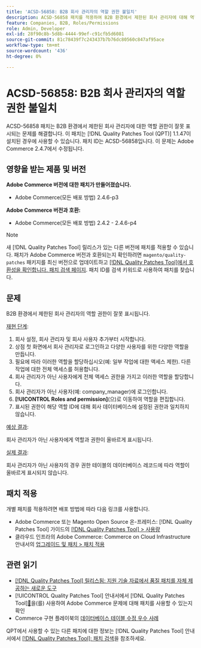 ```yaml
---
title: 'ACSD-56858: B2B 회사 관리자의 역할 권한 불일치'
description: ACSD-56858 패치를 적용하여 B2B 환경에서 제한된 회사 관리자에 대해 역할 권한이 잘못 표시되는 Adobe Commerce 문제를 해결합니다.
feature: Companies, B2B, Roles/Permissions
role: Admin, Developer
exl-id: 28f90c8b-5d8b-4444-99ef-c91cfb5d6081
source-git-commit: 81c78439f7c243437b7b76dc80560c847af95ace
workflow-type: tm+mt
source-wordcount: '436'
ht-degree: 0%

---
```


# ACSD-56858: B2B 회사 관리자의 역할 권한 불일치

ACSD-56858 패치는 B2B 환경에서 제한된 회사 관리자에 대한 역할 권한이 잘못 표시되는 문제를 해결합니다. 이 패치는 [!DNL Quality Patches Tool (QPT)] 1.1.47이 설치된 경우에 사용할 수 있습니다. 패치 ID는 ACSD-56858입니다. 이 문제는 Adobe Commerce 2.4.7에서 수정됩니다.

## 영향을 받는 제품 및 버전

**Adobe Commerce 버전에 대한 패치가 만들어졌습니다.**

* Adobe Commerce(모든 배포 방법) 2.4.6-p3

**Adobe Commerce 버전과 호환:**

* Adobe Commerce(모든 배포 방법) 2.4.2 - 2.4.6-p4

>[!NOTE]
>
>새 [!DNL Quality Patches Tool] 릴리스가 있는 다른 버전에 패치를 적용할 수 있습니다. 패치가 Adobe Commerce 버전과 호환되는지 확인하려면 `magento/quality-patches` 패키지를 최신 버전으로 업데이트하고 [[!DNL Quality Patches Tool]에서 호환성을 확인합니다. 패치 검색 페이지](https://experienceleague.adobe.com/tools/commerce-quality-patches/index.html). 패치 ID를 검색 키워드로 사용하여 패치를 찾습니다.

## 문제

B2B 환경에서 제한된 회사 관리자의 역할 권한이 잘못 표시됩니다.

<u>재현 단계</u>:

1. 회사 설정, 회사 관리자 및 회사 사용자 추가부터 시작합니다.
1. 상점 첫 화면에서 회사 관리자로 로그인하고 다양한 사용자를 위한 다양한 역할을 만듭니다.
1. 필요에 따라 이러한 역할을 할당하십시오(예: 일부 작업에 대한 액세스 제한). 다른 작업에 대한 전체 액세스를 허용합니다.
1. 회사 관리자가 아닌 사용자에게 전체 액세스 권한을 가지고 이러한 역할을 할당합니다.
1. 회사 관리자가 아닌 사용자(예: company_manager)에 로그인합니다.
1. **[!UICONTROL Roles and permission]**(으)로 이동하여 역할을 편집합니다.
1. 표시된 권한이 해당 역할 ID에 대해 회사 데이터베이스에 설정된 권한과 일치하지 않습니다.

<u>예상 결과</u>:

회사 관리자가 아닌 사용자에게 역할과 권한이 올바르게 표시됩니다.

<u>실제 결과</u>:

회사 관리자가 아닌 사용자의 경우 권한 테이블의 데이터베이스 레코드에 따라 역할이 올바르게 표시되지 않습니다.

## 패치 적용

개별 패치를 적용하려면 배포 방법에 따라 다음 링크를 사용합니다.

* Adobe Commerce 또는 Magento Open Source 온-프레미스: [!DNL Quality Patches Tool] 가이드의 [[!DNL Quality Patches Tool] > 사용량](/help/tools/quality-patches-tool/usage.md)
* 클라우드 인프라의 Adobe Commerce: Commerce on Cloud Infrastructure 안내서의 [업그레이드 및 패치 > 패치 적용](https://experienceleague.adobe.com/docs/commerce-cloud-service/user-guide/develop/upgrade/apply-patches.html)

## 관련 읽기

* [[!DNL Quality Patches Tool] 릴리스됨: 지원 기술 자료에서 품질 패치를 자체 제공하는 새로운 도구](https://experienceleague.adobe.com/en/docs/commerce-knowledge-base/kb/announcements/commerce-announcements/magento-quality-patches-released-new-tool-to-self-serve-quality-patches)
* [!UICONTROL Quality Patches Tool] 안내서에서  [!DNL Quality Patches Tool][&#128279;](/help/tools/quality-patches-tool/patches-available-in-qpt/check-patch-for-magento-issue-with-magento-quality-patches.md)을(를) 사용하여 Adobe Commerce 문제에 대해 패치를 사용할 수 있는지 확인
* Commerce 구현 플레이북의 [데이터베이스 테이블 수정 우수 사례](https://experienceleague.adobe.com/en/docs/commerce-operations/implementation-playbook/best-practices/development/modifying-core-and-third-party-tables#why-adobe-recommends-avoiding-modifications)

QPT에서 사용할 수 있는 다른 패치에 대한 정보는 [!DNL Quality Patches Tool] 안내서에서 [[!DNL Quality Patches Tool]: 패치 검색](https://experienceleague.adobe.com/tools/commerce-quality-patches/index.html)을 참조하세요.
